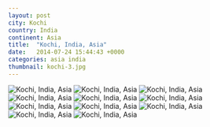```yaml
---
layout: post
city: Kochi
country: India
continent: Asia
title:  "Kochi, India, Asia"
date:   2014-07-24 15:44:43 +0000
categories: asia india
thumbnail: kochi-3.jpg
---
```


<div class="img-container">
	<img class="img-responsive" src="{{ site.baseurl }}/img/countries/india/kochi-1.jpg" alt="Kochi, India, Asia"/>
	<img class="img-responsive" src="{{ site.baseurl }}/img/countries/india/kochi-2.jpg" alt="Kochi, India, Asia"/>
	<img class="img-responsive" src="{{ site.baseurl }}/img/countries/india/kochi-3.jpg" alt="Kochi, India, Asia"/>
	<img class="img-responsive" src="{{ site.baseurl }}/img/countries/india/kochi-4.jpg" alt="Kochi, India, Asia"/>
	<img class="img-responsive" src="{{ site.baseurl }}/img/countries/india/kochi-5.jpg" alt="Kochi, India, Asia"/>
	<img class="img-responsive" src="{{ site.baseurl }}/img/countries/india/kochi-6.jpg" alt="Kochi, India, Asia"/>
	<img class="img-responsive" src="{{ site.baseurl }}/img/countries/india/kochi-7.jpg" alt="Kochi, India, Asia"/>
	<img class="img-responsive" src="{{ site.baseurl }}/img/countries/india/kochi-8.jpg" alt="Kochi, India, Asia"/>
	<img class="img-responsive" src="{{ site.baseurl }}/img/countries/india/kochi-9.jpg" alt="Kochi, India, Asia"/>
	<img class="img-responsive" src="{{ site.baseurl }}/img/countries/india/kochi-10.jpg" alt="Kochi, India, Asia"/>
	<img class="img-responsive" src="{{ site.baseurl }}/img/countries/india/kochi-11.jpg" alt="Kochi, India, Asia"/>
</div>
